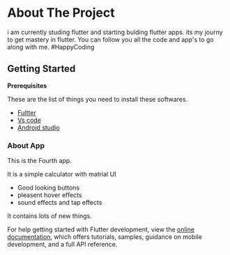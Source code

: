 # About The Project

i am currently studing flutter and starting bulding flutter apps. 
its my journy to get mastery in flutter. You can follow you all the code and app's 
to go along with me. 
#HappyCoding 

## Getting Started

 **Prerequisites**

 These are the list of things you need to install these softwares.
 
 * [Fultter](http://flutter.dev/)
 * [Vs code](https://code.visualstudio.com/)
 * [Android studio](https://developer.android.com/studio)
 
 ### About App
 
 This is the Fourth app.
 
 It is a simple calculator with matrial UI
  * Good looking buttons 
  * pleasent hover effects
  * sound effects and tap effects
 
 It contains lots of new things. 


For help getting started with Flutter development, view the
[online documentation](https://docs.flutter.dev/), which offers tutorials,
samples, guidance on mobile development, and a full API reference.
